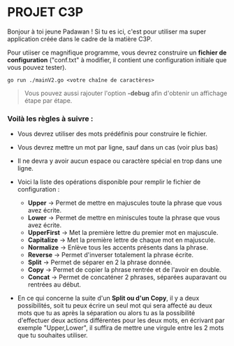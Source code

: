 # PROJET C3P

Bonjour à toi jeune Padawan ! Si tu es ici, c'est pour utiliser ma super application créée dans le cadre 
de la matière C3P.

Pour utiiser ce magnifique programme, vous devrez construire un **fichier de configuration** ("conf.txt" à modifier, il contient une configuration initiale que vous pouvez tester).

```
go run ./mainV2.go <votre chaîne de caractères>
```
> Vous pouvez aussi rajouter l'option **-debug** afin d'obtenir un affichage étape par étape. 

### Voilà les règles à suivre :

- Vous devrez utiliser des mots prédéfinis pour construire le fichier.
- Vous devrez mettre un mot par ligne, sauf dans un cas (voir plus bas)
- Il ne devra y avoir aucun espace ou caractère spécial en trop dans une ligne.
- Voici la liste des opérations disponible pour remplir le fichier de configuration :
    - **Upper** -> Permet de mettre en majuscules toute la phrase que vous avez écrite.
    - **Lower** -> Permet de mettre en miniscules toute la phrase que vous avez écrite.
    - **UpperFirst** -> Met la première lettre du premier mot en majuscule.
    - **Capitalize** -> Met la première lettre de chaque mot en majuscule.
    - **Normalize** -> Enlève tous les accents présents dans la phrase.
    - **Reverse** -> Permet d'inverser totalement la phrase écrite.
    - **Split** -> Permet de séparer en 2 la phrase donnée.
    - **Copy** -> Permet de copier la phrase rentrée et de l'avoir en double.
    - **Concat** -> Permet de concaténer 2 phrases, séparées auparavant ou rentrées au début.

- En ce qui concerne la suite d'un **Split ou d'un Copy**, il y a deux possibilités, soit tu peux écrire un seul
mot qui sera affecté au deux mots que tu as après la séparation ou alors tu as la possibilité d'effectuer
deux actions différentes pour les deux mots, en écrivant par exemple "Upper,Lower", il suffira de mettre
une virgule entre les 2 mots que tu souhaites utiliser.
